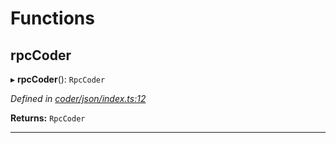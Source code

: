 

# Functions

<a id="rpccoder"></a>

##  rpcCoder

▸ **rpcCoder**(): `RpcCoder`

*Defined in [coder/json/index.ts:12](https://github.com/polkadot-js/api/blob/55ac462/packages/rpc-provider/src/coder/json/index.ts#L12)*

**Returns:** `RpcCoder`

___

